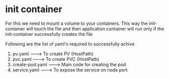 # init container 

For this we need to mount a volume to your containers. This way the init-container will touch the file and then application container will run only if the init-container successfully creates the file

Following are the list of yaml's required to successfully achive

1. pv.yaml          ---> To create PV (HostPath)
2. pvc.yaml         ---> To create PVC (HostPath)
3. create-pod.yaml  ---> Main code for creating the pod
4. service.yaml     ---> To expose the service on node port
